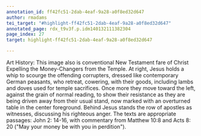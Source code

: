 ```yaml
---
annotation_id: ff42fc51-2dab-4eaf-9a28-a0f8ed32d647
author: rmadams
tei_target: "#highlight-ff42fc51-2dab-4eaf-9a28-a0f8ed32d647"
annotated_page: rdx_t9v3f.p.idm140132111382304
page_index: 27
target: highlight-ff42fc51-2dab-4eaf-9a28-a0f8ed32d647

---
```

Art History: This image also is conventional New Testament fare of Christ Expelling the Money-Changers from the Temple.  At right,  Jesus holds a whip to scourge the offending corrupters, dressed like contemporary German peasants, who retreat, cowering, with their goods, including lambs and doves used for temple sacrifices.  Once more they move toward the left, against the grain of normal reading, to show their resistance as they are being driven away from their usual stand, now marked with an overturned table in the center foreground.  Behind Jesus stands the row of apostles as witnesses, discussing his righteous anger.  The texts are appropriate passages: John 2: 14-16, with commentary from Matthew 10:8 and Acts 8: 20 ("May your money be with you in perdition").